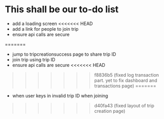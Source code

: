 # This shall be our to-do list

- add a loading screen
<<<<<<< HEAD
- add a link for people to join trip
- ensure api calls are secure

=======
- jump to tripcreationsuccess page to share trip ID
- join trip using trip ID
- ensure api calls are secure
<<<<<<< HEAD
>>>>>>> f8836b5 (fixed log transaction part. yet to fix dashboard and transactions page)
=======
- when user keys in invalid trip ID when joining
>>>>>>> d40fa43 (fixed layout of trip creation page)

